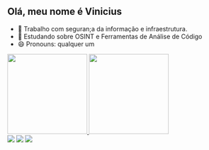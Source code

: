 ## Olá, meu nome é Vinicius

- 🔭 Trabalho com seguran;a da informação e infraestrutura.
- 🌱 Estudando sobre OSINT e Ferramentas de Análise de Código
- 😄 Pronouns: qualquer um

 <div>
  <a href="https://github.com/vinihcrosa">
  <img height="180em" src="https://github-readme-stats.vercel.app/api?username=vinihcrosa&show_icons=true&theme=dracula&include_all_commits=true&count_private=true"/>
  <img height="180em" src="https://github-readme-stats.vercel.app/api/top-langs/?username=vinihcrosa&layout=compact&langs_count=7&theme=dracula"/>
</div>

<div> 
  <a href="https://instagram.com/vinihcrosa" target="_blank"><img src="https://img.shields.io/badge/-Instagram-%23E4405F?style=for-the-badge&logo=instagram&logoColor=white" target="_blank"></a>
  <a href = "mailto:viniciushcrosa@gmail.com"><img src="https://img.shields.io/badge/-Gmail-%23333?style=for-the-badge&logo=gmail&logoColor=white" target="_blank"></a>
  <a href="https://www.linkedin.com/in/vinicius-rosa/" target="_blank"><img src="https://img.shields.io/badge/-LinkedIn-%230077B5?style=for-the-badge&logo=linkedin&logoColor=white" target="_blank"></a>
 
</div>
  
